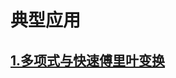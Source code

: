 # 典型应用
## [1.多项式与快速傅里叶变换](https://github.com/and1gc/codinglife/blob/master/Chapter2-%20algorithms/fft.cpp)
